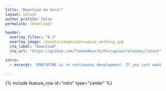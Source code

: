 ```yaml
---
title: "Download me here!"
layout: splash
author_profile: false
permalink: /download/

header:
  overlay_filter: "0.1"
  overlay_image: /assets/images/porcupine_walking.jpg
  cta_label: "Download"
  cta_url: "https://github.com/TimVanMourik/Porcupine/releases/latest"

intro:
  - excerpt: 'PORCUPINE is in continuous development. If you just want to download the latest release, you can find the installer files [here](https://github.com/TimVanMourik/Porcupine/releases/latest), which are available for Windows, Mac OS, and Linux. If you are interested in the source code, check out the [GitHub repository](https://github.com/TimVanMourik/Porcupine).'

---
```


{% include feature_row id="intro" type="center" %}

